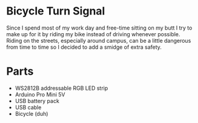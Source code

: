 # Bicycle Turn Signal 
Since I spend most of my work day and free-time sitting on my butt I try to make up for it by riding my bike instead of driving whenever possible. Riding on the streets, especially around campus, can be a little dangerous from time to time so I decided to add a smidge of extra safety.


# Parts
- WS2812B addressable RGB LED strip
- Arduino Pro Mini 5V
- USB battery pack
- USB cable
- Bicycle (duh)
